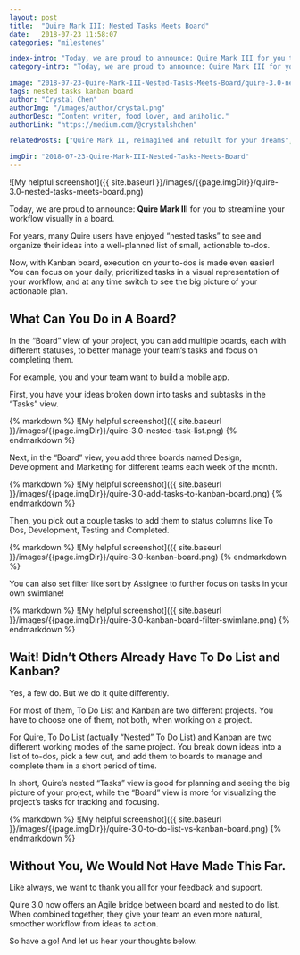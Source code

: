 ```yaml
---
layout: post
title:  "Quire Mark III: Nested Tasks Meets Board"
date:   2018-07-23 11:58:07
categories: "milestones"

index-intro: "Today, we are proud to announce: Quire Mark III for you to streamline your workflow visually in a board. For years, many Quire users have enjoyed “nested tasks” to see and organize their ideas into a well-planned list of small, actionable to-dos. Now, with Kanban board, execution on your to-dos is made even easier..."
category-intro: "Today, we are proud to announce: Quire Mark III for you to streamline your workflow visually in a board..."

image: "2018-07-23-Quire-Mark-III-Nested-Tasks-Meets-Board/quire-3.0-nested-tasks-meets-board.png"
tags: nested tasks kanban board
author: "Crystal Chen"
authorImg: "/images/author/crystal.png"
authorDesc: "Content writer, food lover, and aniholic."
authorLink: "https://medium.com/@crystalshchen"

relatedPosts: ["Quire Mark II, reimagined and rebuilt for your dreams", "Quire iOS 2.0: New Features and Even Greater Performance"]

imgDir: "2018-07-23-Quire-Mark-III-Nested-Tasks-Meets-Board"
---
```



![My helpful screenshot]({{ site.baseurl }}/images/{{page.imgDir}}/quire-3.0-nested-tasks-meets-board.png)

Today, we are proud to announce: **Quire Mark III** for you to streamline your workflow visually in a board.

For years, many Quire users have enjoyed “nested tasks” to see and organize their ideas into a well-planned list of small, actionable to-dos.

Now, with Kanban board, execution on your to-dos is made even easier! You can focus on your daily, prioritized tasks in a visual representation of your workflow, and at any time switch to see the big picture of your actionable plan.

## What Can You Do in A Board?

In the “Board” view of your project, you can add multiple boards, each with different statuses, to better manage your team’s tasks and focus on completing them.

For example, you and your team want to build a mobile app. 

First, you have your ideas broken down into tasks and subtasks in the “Tasks” view.

<div style="max-width: 550px; max-height: 512px; margin: 0 auto;">
{% markdown %}
![My helpful screenshot]({{ site.baseurl }}/images/{{page.imgDir}}/quire-3.0-nested-task-list.png)
{% endmarkdown %}
</div>

Next, in the “Board” view,  you add three boards named Design, Development and Marketing for different teams each week of the month.

<div style="max-width: 550px; max-height: 512px; margin: 0 auto;">
{% markdown %}
![My helpful screenshot]({{ site.baseurl }}/images/{{page.imgDir}}/quire-3.0-add-tasks-to-kanban-board.png)
{% endmarkdown %}
</div>

Then, you pick out a couple tasks to add them to status columns like To Dos, Development, Testing and Completed.

<div style="max-width: 550px; max-height: 512px; margin: 0 auto;">
{% markdown %}
![My helpful screenshot]({{ site.baseurl }}/images/{{page.imgDir}}/quire-3.0-kanban-board.png)
{% endmarkdown %}
</div>

You can also set filter like sort by Assignee to further focus on tasks in your own swimlane!

<div style="max-width: 600px; max-height: 548px; margin: 0 auto;">
{% markdown %}
![My helpful screenshot]({{ site.baseurl }}/images/{{page.imgDir}}/quire-3.0-kanban-board-filter-swimlane.png)
{% endmarkdown %}
</div>

## Wait! Didn’t Others Already Have To Do List and Kanban?

Yes, a few do. But we do it quite differently.

For most of them, To Do List and Kanban are two different projects. You have to choose one of them, not both, when working on a project.

For Quire, To Do List (actually “Nested” To Do List) and Kanban are two different working modes of the same project. You break down ideas into a list of to-dos, pick a few out, and add them to boards to manage and complete them in a short period of time.

In short, Quire’s nested “Tasks” view is good for planning and seeing the big picture of your project, while the “Board” view is more for visualizing the project’s tasks for tracking and focusing.

<div style="max-width: 550px; max-height: 339px; margin: 0 auto;">
{% markdown %}
![My helpful screenshot]({{ site.baseurl }}/images/{{page.imgDir}}/quire-3.0-to-do-list-vs-kanban-board.png)
{% endmarkdown %}
</div>

## Without You, We Would Not Have Made This Far.

Like always, we want to thank you all for your feedback and support. 

Quire 3.0 now offers an Agile bridge between board and nested to do list. When combined together, they give your team an even more natural, smoother workflow from ideas to action.

So have a go! And let us hear your thoughts below.

[jekyll]:      http://jekyllrb.com
[jekyll-gh]:   https://github.com/jekyll/jekyll
[jekyll-help]: https://github.com/jekyll/jekyll-help
